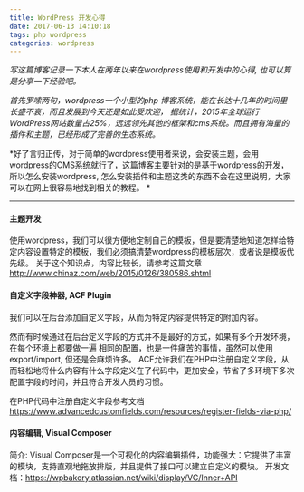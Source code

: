 ```yaml
---
title: WordPress 开发心得
date: 2017-06-13 14:10:18
tags: php wordpress
categories: wordpress
---
```


*写这篇博客记录一下本人在两年以来在wordpress使用和开发中的心得, 也可以算是分享一下经验吧。*

*首先罗嗦两句，wordpress一个小型的php 博客系统，能在长达十几年的时间里长盛不衰，而且发展到今天还是如此受欢迎，
据统计，2015年全球运行WordPress网站数量占25%，远远领先其他的框架和cms系统。而且拥有海量的插件和主题，已经形成了完善的生态系统。*

*好了言归正传，对于简单的wordpress使用者来说，会安装主题，会用wordpress的CMS系统就行了，这篇博客主要针对的是基于wordpress的开发，所以怎么安装wordpress, 怎么安装插件和主题这类的东西不会在这里说明，大家可以在网上很容易地找到相关的教程。 *

-----

#### 主题开发

使用wordpress，我们可以很方便地定制自己的模板，但是要清楚地知道怎样给特定内容设置特定的模板，我们必须搞清楚wordpress的模板层次，或者说是模板优先级。
关于这个知识点，内容比较长，请参考这篇文章
http://www.chinaz.com/web/2015/0126/380586.shtml

#### 自定义字段神器, ACF Plugin
我们可以在后台添加自定义字段，从而为特定内容提供特定的附加内容。

然而有时候通过在后台定义字段的方式并不是最好的方式，如果有多个开发环境，在每个环境上都要做一遍
相同的配置，也是一件痛苦的事情，虽然可以使用export/import, 但还是会麻烦许多。
ACF允许我们在PHP中注册自定义字段，从而轻松地将什么内容有什么字段定义在了代码中，更加安全，节省了多环境下多次配置字段的时间，并且符合开发人员的习惯。

在PHP代码中注册自定义字段参考文档
https://www.advancedcustomfields.com/resources/register-fields-via-php/

#### 内容编辑, Visual Composer
简介: Visual Composer是一个可视化的内容编辑插件，功能强大：它提供了丰富的模块，支持直观地拖放排版，并且提供了接口可以建立自定义的模块。
开发文档：https://wpbakery.atlassian.net/wiki/display/VC/Inner+API